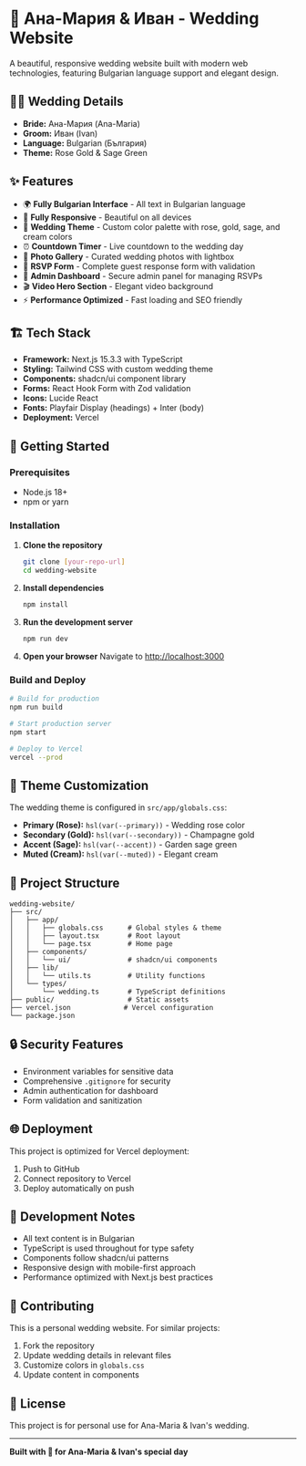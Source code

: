 # 💒 Ана-Мария & Иван - Wedding Website

A beautiful, responsive wedding website built with modern web technologies, featuring Bulgarian language support and elegant design.

## 👰🤵 Wedding Details

- **Bride:** Ана-Мария (Ana-Maria)
- **Groom:** Иван (Ivan)
- **Language:** Bulgarian (България)
- **Theme:** Rose Gold & Sage Green

## ✨ Features

- 🌍 **Fully Bulgarian Interface** - All text in Bulgarian language
- 📱 **Fully Responsive** - Beautiful on all devices
- 🎨 **Wedding Theme** - Custom color palette with rose, gold, sage, and cream colors
- ⏰ **Countdown Timer** - Live countdown to the wedding day
- 📸 **Photo Gallery** - Curated wedding photos with lightbox
- 📝 **RSVP Form** - Complete guest response form with validation
- 🔐 **Admin Dashboard** - Secure admin panel for managing RSVPs
- 🎬 **Video Hero Section** - Elegant video background
- ⚡ **Performance Optimized** - Fast loading and SEO friendly

## 🏗️ Tech Stack

- **Framework:** Next.js 15.3.3 with TypeScript
- **Styling:** Tailwind CSS with custom wedding theme
- **Components:** shadcn/ui component library
- **Forms:** React Hook Form with Zod validation
- **Icons:** Lucide React
- **Fonts:** Playfair Display (headings) + Inter (body)
- **Deployment:** Vercel

## 🚀 Getting Started

### Prerequisites

- Node.js 18+
- npm or yarn

### Installation

1. **Clone the repository**

   ```bash
   git clone [your-repo-url]
   cd wedding-website
   ```

2. **Install dependencies**

   ```bash
   npm install
   ```

3. **Run the development server**

   ```bash
   npm run dev
   ```

4. **Open your browser**
   Navigate to [http://localhost:3000](http://localhost:3000)

### Build and Deploy

```bash
# Build for production
npm run build

# Start production server
npm start

# Deploy to Vercel
vercel --prod
```

## 🎨 Theme Customization

The wedding theme is configured in `src/app/globals.css`:

- **Primary (Rose):** `hsl(var(--primary))` - Wedding rose color
- **Secondary (Gold):** `hsl(var(--secondary))` - Champagne gold
- **Accent (Sage):** `hsl(var(--accent))` - Garden sage green
- **Muted (Cream):** `hsl(var(--muted))` - Elegant cream

## 📁 Project Structure

```
wedding-website/
├── src/
│   ├── app/
│   │   ├── globals.css      # Global styles & theme
│   │   ├── layout.tsx       # Root layout
│   │   └── page.tsx         # Home page
│   ├── components/
│   │   └── ui/              # shadcn/ui components
│   ├── lib/
│   │   └── utils.ts         # Utility functions
│   └── types/
│       └── wedding.ts       # TypeScript definitions
├── public/                  # Static assets
├── vercel.json             # Vercel configuration
└── package.json
```

## 🔒 Security Features

- Environment variables for sensitive data
- Comprehensive `.gitignore` for security
- Admin authentication for dashboard
- Form validation and sanitization

## 🌐 Deployment

This project is optimized for Vercel deployment:

1. Push to GitHub
2. Connect repository to Vercel
3. Deploy automatically on push

## 📝 Development Notes

- All text content is in Bulgarian
- TypeScript is used throughout for type safety
- Components follow shadcn/ui patterns
- Responsive design with mobile-first approach
- Performance optimized with Next.js best practices

## 💝 Contributing

This is a personal wedding website. For similar projects:

1. Fork the repository
2. Update wedding details in relevant files
3. Customize colors in `globals.css`
4. Update content in components

## 📄 License

This project is for personal use for Ana-Maria & Ivan's wedding.

---

**Built with 💖 for Ana-Maria & Ivan's special day**
